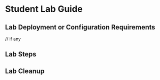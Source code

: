 # Student Lab Guide

## Lab Deployment or Configuration Requirements 

// if any 

## Lab Steps

## Lab Cleanup